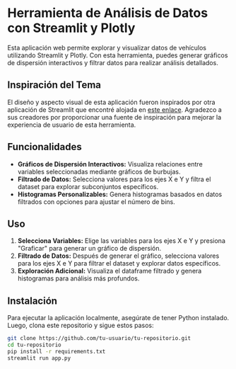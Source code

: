 # Herramienta de Análisis de Datos con Streamlit y Plotly

Esta aplicación web permite explorar y visualizar datos de vehículos utilizando Streamlit y Plotly. Con esta herramienta, puedes generar gráficos de dispersión interactivos y filtrar datos para realizar análisis detallados.

## Inspiración del Tema

El diseño y aspecto visual de esta aplicación fueron inspirados por otra aplicación de Streamlit que encontré alojada en [este enlace](https://app-theme-editor-curuunml4o9.streamlit.app/). Agradezco a sus creadores por proporcionar una fuente de inspiración para mejorar la experiencia de usuario de esta herramienta.

## Funcionalidades

- **Gráficos de Dispersión Interactivos:** Visualiza relaciones entre variables seleccionadas mediante gráficos de burbujas.
- **Filtrado de Datos:** Selecciona valores para los ejes X e Y y filtra el dataset para explorar subconjuntos específicos.
- **Histogramas Personalizables:** Genera histogramas basados en datos filtrados con opciones para ajustar el número de bins.

## Uso

1. **Selecciona Variables:** Elige las variables para los ejes X e Y y presiona "Graficar" para generar un gráfico de dispersión.
2. **Filtrado de Datos:** Después de generar el gráfico, selecciona valores para los ejes X e Y para filtrar el dataset y explorar datos específicos.
3. **Exploración Adicional:** Visualiza el dataframe filtrado y genera histogramas para análisis más profundos.

## Instalación

Para ejecutar la aplicación localmente, asegúrate de tener Python instalado. Luego, clona este repositorio y sigue estos pasos:

```bash
git clone https://github.com/tu-usuario/tu-repositorio.git
cd tu-repositorio
pip install -r requirements.txt
streamlit run app.py
